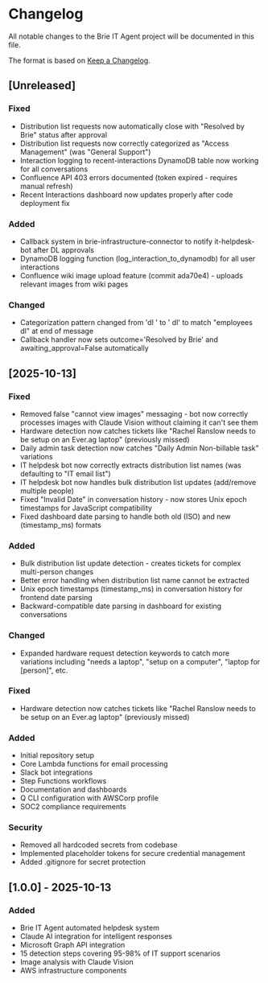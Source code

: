 # Changelog

All notable changes to the Brie IT Agent project will be documented in this file.

The format is based on [Keep a Changelog](https://keepachangelog.com/en/1.0.0/).

## [Unreleased]

### Fixed
- Distribution list requests now automatically close with "Resolved by Brie" status after approval
- Distribution list requests now correctly categorized as "Access Management" (was "General Support")
- Interaction logging to recent-interactions DynamoDB table now working for all conversations
- Confluence API 403 errors documented (token expired - requires manual refresh)
- Recent Interactions dashboard now updates properly after code deployment fix

### Added
- Callback system in brie-infrastructure-connector to notify it-helpdesk-bot after DL approvals
- DynamoDB logging function (log_interaction_to_dynamodb) for all user interactions
- Confluence wiki image upload feature (commit ada70e4) - uploads relevant images from wiki pages

### Changed
- Categorization pattern changed from 'dl ' to ' dl' to match "employees dl" at end of message
- Callback handler now sets outcome='Resolved by Brie' and awaiting_approval=False automatically

## [2025-10-13]

### Fixed
- Removed false "cannot view images" messaging - bot now correctly processes images with Claude Vision without claiming it can't see them
- Hardware detection now catches tickets like "Rachel Ranslow needs to be setup on an Ever.ag laptop" (previously missed)
- Daily admin task detection now catches "Daily Admin Non-billable task" variations
- IT helpdesk bot now correctly extracts distribution list names (was defaulting to "IT email list")
- IT helpdesk bot now handles bulk distribution list updates (add/remove multiple people)
- Fixed "Invalid Date" in conversation history - now stores Unix epoch timestamps for JavaScript compatibility
- Fixed dashboard date parsing to handle both old (ISO) and new (timestamp_ms) formats

### Added
- Bulk distribution list update detection - creates tickets for complex multi-person changes
- Better error handling when distribution list name cannot be extracted
- Unix epoch timestamps (timestamp_ms) in conversation history for frontend date parsing
- Backward-compatible date parsing in dashboard for existing conversations

### Changed
- Expanded hardware request detection keywords to catch more variations including "needs a laptop", "setup on a computer", "laptop for [person]", etc.

### Fixed
- Hardware detection now catches tickets like "Rachel Ranslow needs to be setup on an Ever.ag laptop" (previously missed)

### Added
- Initial repository setup
- Core Lambda functions for email processing
- Slack bot integrations
- Step Functions workflows
- Documentation and dashboards
- Q CLI configuration with AWSCorp profile
- SOC2 compliance requirements

### Security
- Removed all hardcoded secrets from codebase
- Implemented placeholder tokens for secure credential management
- Added .gitignore for secret protection

## [1.0.0] - 2025-10-13

### Added
- Brie IT Agent automated helpdesk system
- Claude AI integration for intelligent responses
- Microsoft Graph API integration
- 15 detection steps covering 95-98% of IT support scenarios
- Image analysis with Claude Vision
- AWS infrastructure components
